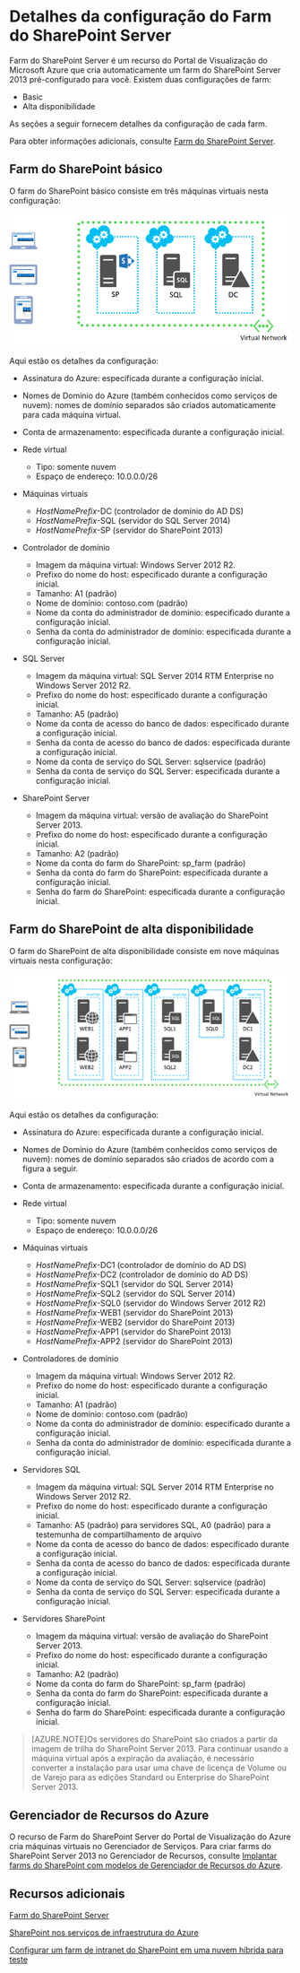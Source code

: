 <properties 
	pageTitle="Detalhes da configuração do Farm do SharePoint Server" 
	description="Descreve a configuração padrão dos farms do SharePoint" 
	services="virtual-machines" 
	documentationCenter="" 
	authors="JoeDavies-MSFT" 
	manager="timlt" 
	editor=""/>

<tags 
	ms.service="virtual-machines" 
	ms.workload="infrastructure-services" 
	ms.tgt_pltfrm="vm-windows-sharepoint" 
	ms.devlang="na" 
	ms.topic="article" 
	ms.date="07/07/2015" 
	ms.author="josephd"/>


# Detalhes da configuração do Farm do SharePoint Server

Farm do SharePoint Server é um recurso do Portal de Visualização do Microsoft Azure que cria automaticamente um farm do SharePoint Server 2013 pré-configurado para você. Existem duas configurações de farm:

- Basic
- Alta disponibilidade

As seções a seguir fornecem detalhes da configuração de cada farm.

Para obter informações adicionais, consulte [Farm do SharePoint Server](virtual-machines-sharepoint-farm-azure-preview.md).

## Farm do SharePoint básico

O farm do SharePoint básico consiste em três máquinas virtuais nesta configuração:

![sharepointfarm](./media/virtual-machines-sharepoint-farm-config-azure-preview/SPFarm_Basic.png)

Aqui estão os detalhes da configuração:

-	Assinatura do Azure: especificada durante a configuração inicial.
-	Nomes de Domínio do Azure (também conhecidos como serviços de nuvem): nomes de domínio separados são criados automaticamente para cada máquina virtual.
-	Conta de armazenamento: especificada durante a configuração inicial.
-	Rede virtual 	
	-   Tipo: somente nuvem	
    -	Espaço de endereço: 10.0.0.0/26    

- Máquinas virtuais
	-	*HostNamePrefix*-DC (controlador de domínio do AD DS)
	-	*HostNamePrefix*-SQL (servidor do SQL Server 2014)
	-	*HostNamePrefix*-SP (servidor do SharePoint 2013)

- Controlador de domínio
	-	Imagem da máquina virtual: Windows Server 2012 R2.
	-	Prefixo do nome do host: especificado durante a configuração inicial.
	-	Tamanho: A1 (padrão)
	-	Nome de domínio: contoso.com (padrão)
	-	Nome da conta do administrador de domínio: especificado durante a configuração inicial.
	-	Senha da conta do administrador de domínio: especificada durante a configuração inicial.

- SQL Server
	-	Imagem da máquina virtual: SQL Server 2014 RTM Enterprise no Windows Server 2012 R2.
	-	Prefixo do nome do host: especificado durante a configuração inicial.
	-	Tamanho: A5 (padrão)
	-	Nome da conta de acesso do banco de dados: especificado durante a configuração inicial.
	-	Senha da conta de acesso do banco de dados: especificada durante a configuração inicial.
	-	Nome da conta de serviço do SQL Server: sqlservice (padrão)
	-	Senha da conta de serviço do SQL Server: especificada durante a configuração inicial.

- SharePoint Server
	-	Imagem da máquina virtual: versão de avaliação do SharePoint Server 2013.
	-	Prefixo do nome do host: especificado durante a configuração inicial.
	-	Tamanho: A2 (padrão)
	-	Nome da conta do farm do SharePoint: sp_farm (padrão)
	-	Senha da conta do farm do SharePoint: especificada durante a configuração inicial.
	-	Senha do farm do SharePoint: especificada durante a configuração inicial.


## Farm do SharePoint de alta disponibilidade

O farm do SharePoint de alta disponibilidade consiste em nove máquinas virtuais nesta configuração:

![sharepointfarm](./media/virtual-machines-sharepoint-farm-config-azure-preview/SPFarm_HighAvail.png)
 
Aqui estão os detalhes da configuração:

-	Assinatura do Azure: especificada durante a configuração inicial.
-	Nomes de Domínio do Azure (também conhecidos como serviços de nuvem): nomes de domínio separados são criados de acordo com a figura a seguir.
-	Conta de armazenamento: especificada durante a configuração inicial.
-	Rede virtual	
	-	Tipo: somente nuvem
	-	Espaço de endereço: 10.0.0.0/26	

-	Máquinas virtuais
	-	*HostNamePrefix*-DC1 (controlador de domínio do AD DS)
	-	*HostNamePrefix*-DC2 (controlador de domínio do AD DS)
	-	*HostNamePrefix*-SQL1 (servidor do SQL Server 2014)
	-	*HostNamePrefix*-SQL2 (servidor do SQL Server 2014)
	-	*HostNamePrefix*-SQL0 (servidor do Windows Server 2012 R2)
	-	*HostNamePrefix*-WEB1 (servidor do SharePoint 2013)
	-	*HostNamePrefix*-WEB2 (servidor do SharePoint 2013)
	-	*HostNamePrefix*-APP1 (servidor do SharePoint 2013)
	-	*HostNamePrefix*-APP2 (servidor do SharePoint 2013)

-	Controladores de domínio
	-	Imagem da máquina virtual: Windows Server 2012 R2.
	-	Prefixo do nome do host: especificado durante a configuração inicial.
	-	Tamanho: A1 (padrão)
	-	Nome de domínio: contoso.com (padrão)
	-	Nome da conta do administrador de domínio: especificado durante a configuração inicial.
	-	Senha da conta do administrador de domínio: especificada durante a configuração inicial.

-	Servidores SQL
	-	Imagem da máquina virtual: SQL Server 2014 RTM Enterprise no Windows Server 2012 R2.
	-	Prefixo do nome do host: especificado durante a configuração inicial.
	-	Tamanho: A5 (padrão) para servidores SQL, A0 (padrão) para a testemunha de compartilhamento de arquivo
	-	Nome da conta de acesso do banco de dados: especificado durante a configuração inicial.
	-	Senha da conta de acesso do banco de dados: especificada durante a configuração inicial.
	-	Nome da conta de serviço do SQL Server: sqlservice (padrão)
	-	Senha da conta de serviço do SQL Server: especificada durante a configuração inicial.

-	Servidores SharePoint
	-	Imagem da máquina virtual: versão de avaliação do SharePoint Server 2013.
	-	Prefixo do nome do host: especificado durante a configuração inicial.
	-	Tamanho: A2 (padrão)
	-	Nome da conta do farm do SharePoint: sp_farm (padrão)
	-	Senha da conta do farm do SharePoint: especificada durante a configuração inicial.	
	-	Senha do farm do SharePoint: especificada durante a configuração inicial.

> [AZURE.NOTE]Os servidores do SharePoint são criados a partir da imagem de trilha do SharePoint Server 2013. Para continuar usando a máquina virtual após a expiração da avaliação, é necessário converter a instalação para usar uma chave de licença de Volume ou de Varejo para as edições Standard ou Enterprise do SharePoint Server 2013.

## Gerenciador de Recursos do Azure

O recurso de Farm do SharePoint Server do Portal de Visualização do Azure cria máquinas virtuais no Gerenciador de Serviços. Para criar farms do SharePoint Server 2013 no Gerenciador de Recursos, consulte [Implantar farms do SharePoint com modelos de Gerenciador de Recursos do Azure](virtual-machines-workload-template-sharepoint.md).

## Recursos adicionais

[Farm do SharePoint Server](virtual-machines-sharepoint-farm-azure-preview.md)

[SharePoint nos serviços de infraestrutura do Azure](http://msdn.microsoft.com/library/azure/dn275955.aspx)

[Configurar um farm de intranet do SharePoint em uma nuvem híbrida para teste](../virtual-network/virtual-networks-setup-sharepoint-hybrid-cloud-testing.md)
 

<!---HONumber=July15_HO4-->